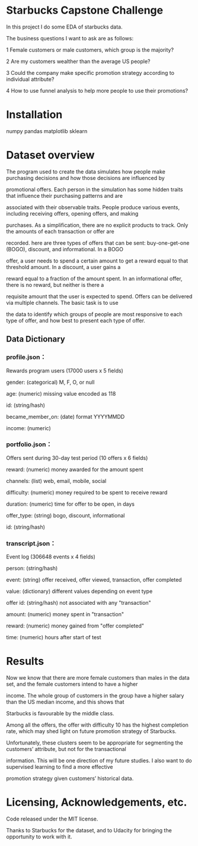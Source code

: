 # Starbucks Capstone Challenge
In this project I do some EDA of starbucks data.

The business questions I want to ask are as follows:

1 Female customers or male customers, which group is the majority? 

2 Are my customers wealther than the average US people?

3 Could the company make specific promotion strategy according to individual attribute? 

4 How to use funnel analysis to help more people to use their promotions? 

# Installation

numpy
pandas
matplotlib
sklearn

# Dataset overview

The program used to create the data simulates how people make purchasing decisions and how those decisions are influenced by

promotional offers. Each person in the simulation has some hidden traits that influence their purchasing patterns and are 

associated with their observable traits. People produce various events, including receiving offers, opening offers, and making 

purchases. As a simplification, there are no explicit products to track. Only the amounts of each transaction or offer are 

recorded. here are three types of offers that can be sent: buy-one-get-one (BOGO), discount, and informational. In a BOGO 

offer, a user needs to spend a certain amount to get a reward equal to that threshold amount. In a discount, a user gains a 

reward equal to a fraction of the amount spent. In an informational offer, there is no reward, but neither is there a 

requisite amount that the user is expected to spend. Offers can be delivered via multiple channels. The basic task is to use 

the data to identify which groups of people are most responsive to each type of offer, and how best to present each type of offer.

## Data Dictionary
### profile.json：

Rewards program users (17000 users x 5 fields)

gender: (categorical) M, F, O, or null

age: (numeric) missing value encoded as 118

id: (string/hash)

became_member_on: (date) format YYYYMMDD

income: (numeric)

### portfolio.json：

Offers sent during 30-day test period (10 offers x 6 fields)

reward: (numeric) money awarded for the amount spent

channels: (list) web, email, mobile, social

difficulty: (numeric) money required to be spent to receive reward

duration: (numeric) time for offer to be open, in days

offer_type: (string) bogo, discount, informational

id: (string/hash)

### transcript.json：

Event log (306648 events x 4 fields)

person: (string/hash)

event: (string) offer received, offer viewed, transaction, offer completed

value: (dictionary) different values depending on event type

offer id: (string/hash) not associated with any "transaction"

amount: (numeric) money spent in "transaction"

reward: (numeric) money gained from "offer completed"

time: (numeric) hours after start of test

# Results

Now we know that there are more female customers than males in the data set, and the female customers intend to have a higher

income. The whole group of customers in the group have a higher salary than the US median income, and this shows that 

Starbucks is favourable by the middle class.

Among all the offers, the offer with difficulty 10 has the highest completion rate, which may shed light on future promotion strategy of Starbucks.

Unfortunately, these clusters seem to be appropriate for segmenting the customers’ attribute, but not for the transactional 

information. This will be one direction of my future studies. I also want to do supervised learning to find a more effective

promotion strategy given customers’ historical data.

# Licensing, Acknowledgements, etc.
Code released under the MIT license.

Thanks to Starbucks for the dataset, and to Udacity for bringing the opportunity to work with it.

